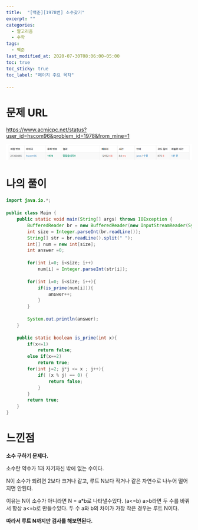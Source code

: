 ```yaml
---
title:  "[백준][1978번] 소수찾기"
excerpt: ""
categories:
  - 알고리즘
  - 수학
tags:
  - 백준
last_modified_at: 2020-07-30T08:06:00-05:00
toc: true
toc_sticky: true
toc_label: "페이지 주요 목차"

---
```

# 문제 URL
https://www.acmicpc.net/status?user_id=hscom96&problem_id=1978&from_mine=1

![boj1978](../images/2020/07/boj1978.png)


# 나의 풀이

```java
import java.io.*;

public class Main {
    public static void main(String[] args) throws IOException {
        BufferedReader br = new BufferedReader(new InputStreamReader(System.in));
        int size = Integer.parseInt(br.readLine());
        String[] str = br.readLine().split(" ");
        int[] num = new int[size];
        int answer =0;

        for(int i=0; i<size; i++)
            num[i] = Integer.parseInt(str[i]);

        for(int i=0; i<size; i++){
            if(is_prime(num[i])){
                answer++;
            }
        }

        System.out.println(answer);
    }

    public static boolean is_prime(int x){
        if(x<=1)
            return false;
        else if(x==2)
            return true;
        for(int j=2; j*j <= x ; j++){
            if( (x % j) == 0) {
                return false;
            }
        }
        return true;
    }
}
```

# 느낀점

__소수 구하기 문제다.__

소수란 약수가 1과 자기자신 밖에 없는 수이다.

N이 소수가 되려면 2보다 크거나 같고, 루트 N보다 작거나 같은 자연수로 나누어 떨어지면 안된다.

이유는 N이 소수가 아니라면 N = a*b로 나타낼수있다. (a<=b)
a>b라면 두 수를 바꿔서 항상 a<=b로 만들수있다.
두 수 a와 b의 차이가 가장 작은 경우는 루트 N이다.

__따라서 루트 N까지만 검사를 해보면된다.__
